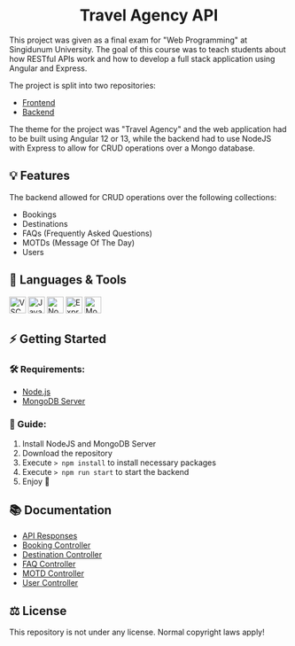 <h1 align="center">Travel Agency API</h1>

This project was given as a final exam for "Web Programming" at Singidunum University. The goal of this course was to teach students about how RESTful APIs work and how to develop a full stack application using Angular and Express.

The project is split into two repositories:

- [Frontend](https://github.com/Romario-Stankovic/TravelAgency)
- [Backend](https://github.com/Romario-Stankovic/TravelAgency_API)

The theme for the project was "Travel Agency" and the web application had to be built using Angular 12 or 13, while the backend had to use NodeJS with Express to allow for CRUD operations over a Mongo database.

## 💡 Features

The backend allowed for CRUD operations over the following collections:

- Bookings
- Destinations
- FAQs (Frequently Asked Questions)
- MOTDs (Message Of The Day)
- Users

## 🧰 Languages & Tools

<a href="https://code.visualstudio.com/"><img src="https://cdn.jsdelivr.net/gh/devicons/devicon/icons/vscode/vscode-original.svg" width="30px" alt="VSCode" title="Visual Studio Code"></a>
<a href="#"><img src="https://cdn.jsdelivr.net/gh/devicons/devicon/icons/javascript/javascript-original.svg" width="30px" alt="JavaScript" title="JavaScript"></a>
<a href="https://nodejs.org/en/"><img src="https://cdn.jsdelivr.net/gh/devicons/devicon/icons/nodejs/nodejs-original.svg" width="30px" alt="NodeJS" title="NodeJS"></a>
<a href="https://expressjs.com/"><img src="https://cdn.jsdelivr.net/gh/devicons/devicon/icons/express/express-original.svg" width="30px" alt="Express" title="Express"></a>
<a href="https://www.mongodb.com/"><img src="https://cdn.jsdelivr.net/gh/devicons/devicon/icons/mongodb/mongodb-original.svg" width="30px" alt="MongoDB" title="MongoDB"></a>

## ⚡ Getting Started

### 🛠 Requirements:

- [Node.js](https://nodejs.org/en/)
- [MongoDB Server](https://www.mongodb.com/)

### 📖 Guide:

1. Install NodeJS and MongoDB Server
2. Download the repository
3. Execute ```> npm install``` to install necessary packages
4. Execute ```> npm run start``` to start the backend
5. Enjoy 🙂

## 📚 Documentation

- [API Responses](docs/API_Responses.md)
- [Booking Controller](docs/Booking_Controller.md)
- [Destination Controller](docs/Destination_Controller.md)
- [FAQ Controller](docs/FAQ_Controller.md)
- [MOTD Controller](docs/MOTD_Controller.md)
- [User Controller](docs/User_Controller.md)

## ⚖ License
This repository is not under any license. Normal copyright laws apply!